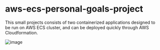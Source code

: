 # aws-ecs-personal-goals-project
This small projects consists of two containerized applications designed to be run on AWS ECS cluster, and can be deployed quickly through AWS Cloudformation.

![image](https://github.com/devopsexercise1979/aws-ecs-personal-goals-project/assets/109491325/8d0c0cb6-ee7a-475a-b0cf-990bf3db4ff9)

